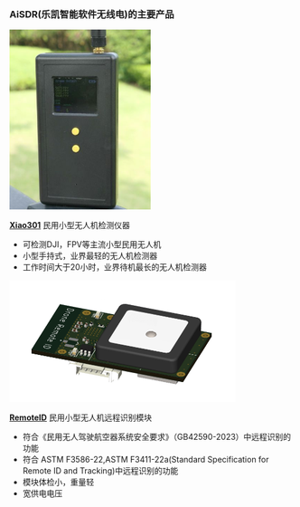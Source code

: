 <!-- readme.md -->

### AiSDR(乐凯智能软件无线电)的主要产品

 
<p><img  src="../style/Xiao301_1.jpg"  width="250"/></p>

[**Xiao301**](/zh-cn/xiao3.md)
民用小型无人机检测仪器  
- 可检测DJI，FPV等主流小型民用无人机
- 小型手持式，业界最轻的无人机检测器
- 工作时间大于20小时，业界待机最长的无人机检测器





<p><img  src="../style/remoteid1.png"  width="400"/></p>  

[**RemoteID**](/zh-cn/remoteid.md)
民用小型无人机远程识别模块
- 符合《民用无人驾驶航空器系统安全要求》（GB42590-2023）中远程识别的功能
- 符合 ASTM F3586-22,ASTM F3411-22a(Standard Specification for Remote ID and Tracking)中远程识别的功能
- 模块体检小，重量轻
- 宽供电电压